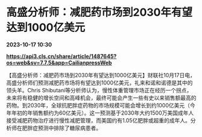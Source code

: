 # 高盛分析师：减肥药市场到2030年有望达到1000亿美元

**2023-10-17 10:30**

**https://api3.cls.cn/share/article/1487645?os=web&sv=7.7.5&app=CailianpressWeb**

【高盛分析师：减肥药市场到2030年有望达到1000亿美元】财联社10月17日电，高盛分析师们预测减肥药市场将有望达到1000亿美元，礼来和诺和诺德是其中的领头羊。Chris Shibutani等分析师认为，慢性体重管理市场正在经历一个拐点，未来将有稳健的增长空间和高峰机会，最终可能会产生一些有史以来销售额最高的药物。到2030年，全球抗肥胖症药物的市场规模可能会增长到约1000亿美元（今年年初的年销售额约为60亿美元）。这一预测基于2030年大约1500万美国成年人接受减肥药物治疗进行慢性减肥管理，而美国约有1.05亿肥胖或超重的成年人。分析师在肥胖症预测中排除了糖尿病患者。
